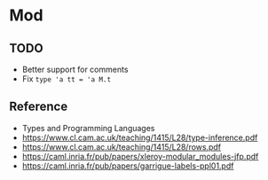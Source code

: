 # Mod


## TODO
* Better support for comments
* Fix `type 'a tt = 'a M.t`
## Reference

* Types and Programming Languages
* https://www.cl.cam.ac.uk/teaching/1415/L28/type-inference.pdf
* https://www.cl.cam.ac.uk/teaching/1415/L28/rows.pdf
* https://caml.inria.fr/pub/papers/xleroy-modular_modules-jfp.pdf
* https://caml.inria.fr/pub/papers/garrigue-labels-ppl01.pdf